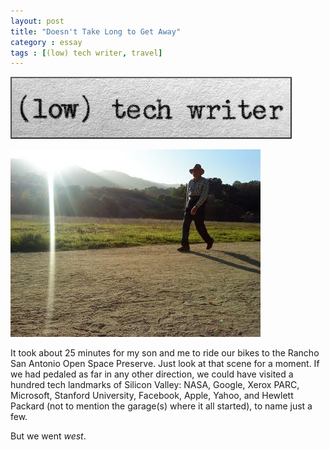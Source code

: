 ```yaml
---
layout: post
title: "Doesn't Take Long to Get Away"
category : essay
tags : [(low) tech writer, travel]
---
```

[![low tech writer](/assets/ltw/header14.jpg)](http://lowtechwriter.com)

[![A Thousand Words](/assets/ltw/athousandwords.jpg)](/assets/ltw/athousandwordsbg.jpg)

It took about 25 minutes for my son and me to ride our bikes to the Rancho San Antonio Open Space Preserve. Just look at that scene for a moment. If we had pedaled as far in any other direction, we could have visited a hundred tech landmarks of Silicon Valley: NASA, Google, Xerox PARC, Microsoft, Stanford University, Facebook, Apple, Yahoo, and Hewlett Packard (not to mention the garage(s) where it all started), to name just a few.

But we went *west*. 
